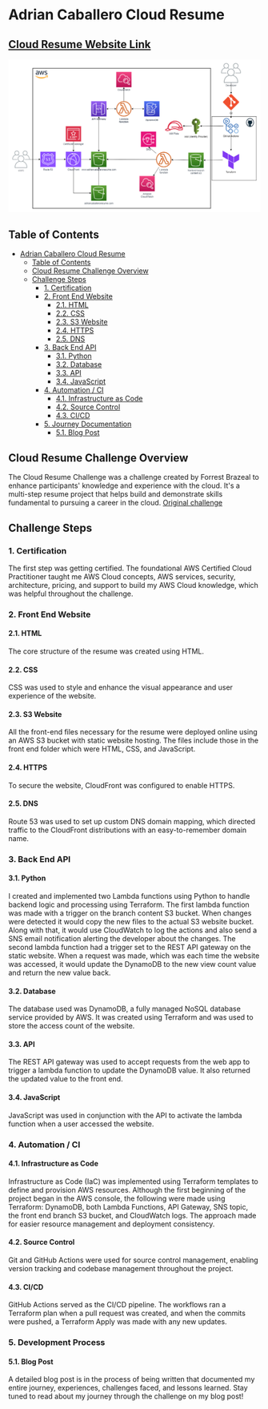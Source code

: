 # Adrian Caballero Cloud Resume
## [Cloud Resume Website Link](https://www.adriancaballeroresume.com "Adrian Caballero Resume")
![alt text](https://github.com/adrianbcaballero/acaballero-cloud-resume/raw/main/docs/CloudResume.png "Architecture Diagram")

## Table of Contents

- [Adrian Caballero Cloud Resume](#adrian-caballero-cloud-resume)
  - [Table of Contents](#table-of-contents)
  - [Cloud Resume Challenge Overview](#cloud-resume-challenge-overview)
  - [Challenge Steps](#challenge-steps)
    - [1. Certification](#1.-certification)
    - [2. Front End Website](#2.-front-end-website)
      - [2.1. HTML](#2.1.-html)
      - [2.2. CSS](#2.2.-css)
      - [2.3. S3 Website](#2.3.-s3-website)
      - [2.4. HTTPS](#2.4.-static-assets)
      - [2.5. DNS](#2.5.-cloudfront)
    - [3. Back End API](#3.-back-end-api)
      - [3.1. Python](#3.1.-python)
      - [3.2. Database](#3.2.-database)
      - [3.3. API](#3.3.-api)
      - [3.4. JavaScript](#3.4.-javascript)
    - [4. Automation / CI](#4.-automation-/-ci)
      - [4.1. Infrastructure as Code](#4.1.-infrastructure-as-code)
      - [4.2. Source Control](#4.2.-source-control)
      - [4.3. CI/CD](#4.3.-ci/cd)
    - [5. Journey Documentation](#5.-journey-documentation)
      - [5.1. Blog Post](#5.1.-blog-post)


## Cloud Resume Challenge Overview

The Cloud Resume Challenge was a challenge created by Forrest Brazeal to enhance participants' knowledge and experience with the cloud. It's a multi-step resume project that helps build and demonstrate skills fundamental to pursuing a career in the cloud.
[Original challenge](https://cloudresumechallenge.dev/ "Original Challenge Link")

## Challenge Steps

### 1. Certification

The first step was getting certified. The foundational AWS Certified Cloud Practitioner taught me AWS Cloud concepts, AWS services, security, architecture, pricing, and support to build my AWS Cloud knowledge, which was helpful throughout the challenge.

### 2. Front End Website

#### 2.1. HTML
The core structure of the resume was created using HTML.

#### 2.2. CSS
CSS was used to style and enhance the visual appearance and user experience of the website.

#### 2.3. S3 Website
All the front-end files necessary for the resume were deployed online using an AWS S3 bucket with static website hosting. The files include those in the front end folder which were HTML, CSS, and JavaScript.

#### 2.4. HTTPS
To secure the website, CloudFront was configured to enable HTTPS.

#### 2.5. DNS
Route 53 was used to set up custom DNS domain mapping, which directed traffic to the CloudFront distributions with an easy-to-remember domain name.

### 3. Back End API

#### 3.1. Python
I created and implemented two Lambda functions using Python to handle backend logic and processing using Terraform. The first lambda function was made with a trigger on the branch content S3 bucket. When changes were detected it would copy the new files to the actual S3 website bucket. Along with that, it would use CloudWatch to log the actions and also send a SNS email notification alerting the developer about the changes. The second lambda function had a trigger set to the REST API gateway on the static website. When a request was made, which was each time the website was accessed, it would update the DynamoDB to the new view count value and return the new value back.

#### 3.2. Database
The database used was DynamoDB, a fully managed NoSQL database service provided by AWS. It was created using Terraform and was used to store the access count of the website. 

#### 3.3. API
The REST API gateway was used to accept requests from the web app to trigger a lambda function to update the DynamoDB value. It also returned the updated value to the front end.

#### 3.4. JavaScript
JavaScript was used in conjunction with the API to activate the lambda function when a user accessed the website.

### 4. Automation / CI

#### 4.1. Infrastructure as Code
Infrastructure as Code (IaC) was implemented using Terraform templates to define and provision AWS resources. Although the first beginning of the project began in the AWS console, the following were made using Terraform: DynamoDB, both Lambda Functions, API Gateway, SNS topic, the front end branch S3 bucket, and CloudWatch logs. The approach made for easier resource management and deployment consistency.

#### 4.2. Source Control
Git and GitHub Actions were used for source control management, enabling version tracking and codebase management throughout the project.

#### 4.3. CI/CD
GitHub Actions served as the CI/CD pipeline. The workflows ran a Terraform plan when a pull request was created, and when the commits were pushed, a Terraform Apply was made with any new updates.

### 5. Development Process

#### 5.1. Blog Post
A detailed blog post is in the process of being written that documented my entire journey, experiences, challenges faced, and lessons learned. Stay tuned to read about my journey through the challenge on my blog post!